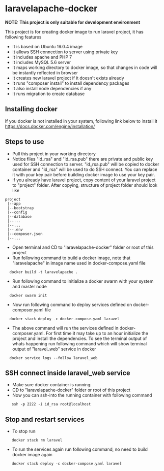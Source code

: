 # laravelapache-docker

**NOTE: This project is only suitable for development environment**

This project is for creating docker image to run laravel project, it has following features
* It is based on Ubuntu 16.0.4 image
* It allows SSH connection to server using private key
* It includes apache and PHP 7
* It includes MySQL 5.6 server
* It maps working directory to docker image, so that changes in code will be instantly reflected in browser
* It creates new laravel project if it doesn't exists already
* It runs "composer install" to install dependency packages 
* It also install node dependencies if any
* It runs migration to create database

## Installing docker
If you docker is not installed in your system, following link below to install it
https://docs.docker.com/engine/installation/

## Steps to use
* Pull this project in your working directory
* Notice files "id_rsa" and "id_rsa.pub" there are private and public key used for SSH connection to server. "id_rsa.pub" will be copied to docker container and "id_rsa" will be used to do SSH connect. You can replace it with your key pair before building docker image to use your key pair.
* If you already have laravel project, copy content of your laravel project to "project" folder. After copying, structure of project folder should look like
 ```
 project
  |--app
  |--bootstrap
  |--config
  |--database
  |--...
  |--...
  |--.env
  |--composer.json
  |--...
  ```
* Open terminal and CD to "laravelapache-docker" folder or root of this project
* Run following command to build a docker image, note that "laravelapache" in image name used in docker-compose.yaml file
 ```
   docker build -t laravelapache .
 ```
* Run following command to initialize a docker swarm with your system and master node
 ```
   docker swarm init
 ```
* Now run following command to deploy services defined on docker-composer.yaml file
 ```
   docker stack deploy -c docker-compose.yaml laravel
 ```
* The above command will run the services defined in docker-composer.yaml. For first time it may take up to an hour initialize the project and install the dependencies. To see the terminal output of whats happening run following command which will show terminal output of "laravel_web" service in docker
 ```
   docker service logs --follow laravel_web
 ```


## SSH connect inside laravel_web service
* Make sure docker container is running
* CD to "laravelapache-docker" folder or root of this project
* Now you can ssh-into the running container with following command
```
   ssh -p 2222 -i id_rsa root@localhost
```
## Stop and restart services
* To stop run 
```
   docker stack rm laravel
```
* To run the services again run following command, no need to build docker image again
```
   docker stack deploy -c docker-compose.yaml laravel
 ```
